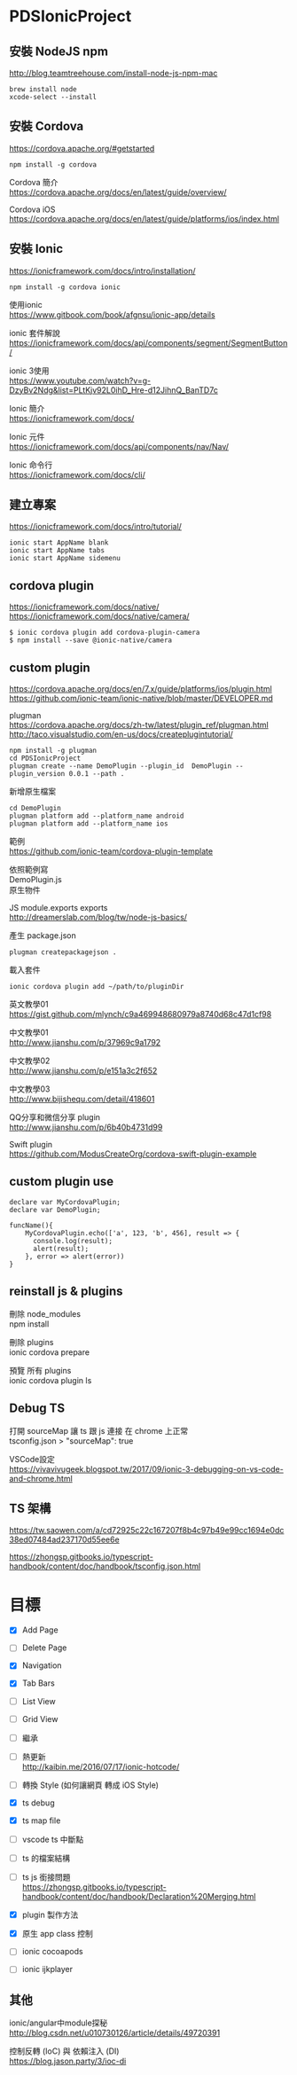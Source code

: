 # PDSIonicProject

## 安裝 NodeJS npm
http://blog.teamtreehouse.com/install-node-js-npm-mac

```
brew install node
xcode-select --install
```

## 安裝 Cordova
https://cordova.apache.org/#getstarted

```
npm install -g cordova
```

Cordova 簡介  
https://cordova.apache.org/docs/en/latest/guide/overview/

Cordova iOS  
https://cordova.apache.org/docs/en/latest/guide/platforms/ios/index.html

## 安裝 Ionic
https://ionicframework.com/docs/intro/installation/

```
npm install -g cordova ionic
```

使用ionic  
https://www.gitbook.com/book/afgnsu/ionic-app/details

ionic 套件解說  
https://ionicframework.com/docs/api/components/segment/SegmentButton/

ionic 3使用  
https://www.youtube.com/watch?v=g-DzyBv2Ndg&list=PLtKjv92L0ihD_Hre-d12JihnQ_BanTD7c

Ionic 簡介  
https://ionicframework.com/docs/

Ionic 元件  
https://ionicframework.com/docs/api/components/nav/Nav/

Ionic 命令行  
https://ionicframework.com/docs/cli/

## 建立專案
https://ionicframework.com/docs/intro/tutorial/

```
ionic start AppName blank
ionic start AppName tabs
ionic start AppName sidemenu
```

## cordova plugin
https://ionicframework.com/docs/native/  
https://ionicframework.com/docs/native/camera/

```
$ ionic cordova plugin add cordova-plugin-camera
$ npm install --save @ionic-native/camera
```

## custom plugin
https://cordova.apache.org/docs/en/7.x/guide/platforms/ios/plugin.html  
https://github.com/ionic-team/ionic-native/blob/master/DEVELOPER.md

plugman  
https://cordova.apache.org/docs/zh-tw/latest/plugin_ref/plugman.html  
http://taco.visualstudio.com/en-us/docs/createplugintutorial/  
```
npm install -g plugman
cd PDSIonicProject
plugman create --name DemoPlugin --plugin_id  DemoPlugin --plugin_version 0.0.1 --path .
```

新增原生檔案
```
cd DemoPlugin
plugman platform add --platform_name android
plugman platform add --platform_name ios
```
範例  
https://github.com/ionic-team/cordova-plugin-template

依照範例寫  
DemoPlugin.js  
原生物件  

JS module.exports exports  
http://dreamerslab.com/blog/tw/node-js-basics/

產生 package.json
```
plugman createpackagejson .
```
載入套件
```
ionic cordova plugin add ~/path/to/pluginDir
```

英文教學01  
https://gist.github.com/mlynch/c9a469948680979a8740d68c47d1cf98  

中文教學01  
http://www.jianshu.com/p/37969c9a1792  

中文教學02  
http://www.jianshu.com/p/e151a3c2f652  

中文教學03  
http://www.bijishequ.com/detail/418601  

QQ分享和微信分享 plugin  
http://www.jianshu.com/p/6b40b4731d99  

Swift plugin  
https://github.com/ModusCreateOrg/cordova-swift-plugin-example  

## custom plugin use
```
declare var MyCordovaPlugin;
declare var DemoPlugin;

funcName(){
    MyCordovaPlugin.echo(['a', 123, 'b', 456], result => {
      console.log(result);
      alert(result);
    }, error => alert(error))
}
```
## reinstall js & plugins
刪除 node_modules  
npm install  

刪除 plugins  
ionic cordova prepare  

預覽 所有 plugins  
ionic cordova plugin ls  

## Debug TS
打開 sourceMap 讓 ts 跟 js 連接 在 chrome 上正常  
tsconfig.json > "sourceMap": true

VSCode設定  
https://vivavivugeek.blogspot.tw/2017/09/ionic-3-debugging-on-vs-code-and-chrome.html

## TS 架構
https://tw.saowen.com/a/cd72925c22c167207f8b4c97b49e99cc1694e0dc38ed07484ad237170d55ee6e  

https://zhongsp.gitbooks.io/typescript-handbook/content/doc/handbook/tsconfig.json.html  

# 目標
- [x] Add Page  
- [ ] Delete Page  
- [x] Navigation  
- [x] Tab Bars  
- [ ] List View  
- [ ] Grid View  
- [ ] 繼承  
- [ ] 熱更新  
http://kaibin.me/2016/07/17/ionic-hotcode/

- [ ] 轉換 Style (如何讓網頁 轉成 iOS Style)

- [x] ts debug  
- [x] ts map file  
- [ ] vscode ts 中斷點  

- [ ] ts 的檔案結構  
- [ ] ts js 銜接問題  
https://zhongsp.gitbooks.io/typescript-handbook/content/doc/handbook/Declaration%20Merging.html  

- [x] plugin 製作方法  
- [x] 原生 app class 控制  

- [ ] ionic cocoapods  
- [ ] ionic ijkplayer  

## 其他
ionic/angular中module探秘  
http://blog.csdn.net/u010730126/article/details/49720391

控制反轉 (IoC) 與 依賴注入 (DI)  
https://blog.jason.party/3/ioc-di

